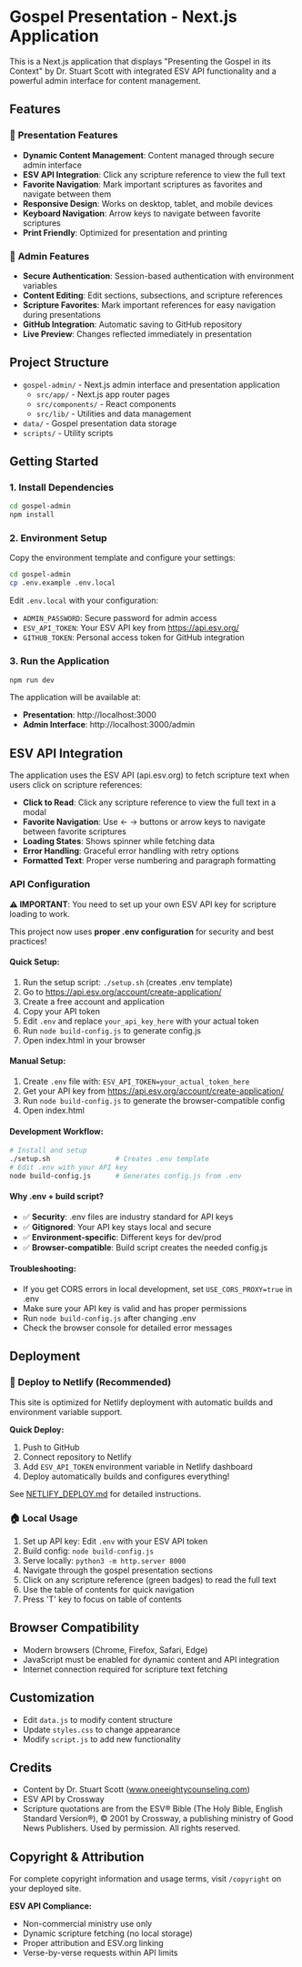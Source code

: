 # Gospel Presentation - Next.js Application

This is a Next.js application that displays "Presenting the Gospel in its Context" by Dr. Stuart Scott with integrated ESV API functionality and a powerful admin interface for content management.

## Features

### 📖 **Presentation Features**
- **Dynamic Content Management**: Content managed through secure admin interface
- **ESV API Integration**: Click any scripture reference to view the full text
- **Favorite Navigation**: Mark important scriptures as favorites and navigate between them
- **Responsive Design**: Works on desktop, tablet, and mobile devices
- **Keyboard Navigation**: Arrow keys to navigate between favorite scriptures
- **Print Friendly**: Optimized for presentation and printing

### 🔐 **Admin Features**
- **Secure Authentication**: Session-based authentication with environment variables
- **Content Editing**: Edit sections, subsections, and scripture references
- **Scripture Favorites**: Mark important references for easy navigation during presentations
- **GitHub Integration**: Automatic saving to GitHub repository
- **Live Preview**: Changes reflected immediately in presentation

## Project Structure

- `gospel-admin/` - Next.js admin interface and presentation application
  - `src/app/` - Next.js app router pages
  - `src/components/` - React components
  - `src/lib/` - Utilities and data management
- `data/` - Gospel presentation data storage
- `scripts/` - Utility scripts

## Getting Started

### 1. **Install Dependencies**
```bash
cd gospel-admin
npm install
```

### 2. **Environment Setup**
Copy the environment template and configure your settings:
```bash
cd gospel-admin
cp .env.example .env.local
```

Edit `.env.local` with your configuration:
- `ADMIN_PASSWORD`: Secure password for admin access
- `ESV_API_TOKEN`: Your ESV API key from https://api.esv.org/
- `GITHUB_TOKEN`: Personal access token for GitHub integration

### 3. **Run the Application**
```bash
npm run dev
```

The application will be available at:
- **Presentation**: http://localhost:3000
- **Admin Interface**: http://localhost:3000/admin

## ESV API Integration

The application uses the ESV API (api.esv.org) to fetch scripture text when users click on scripture references:

- **Click to Read**: Click any scripture reference to view the full text in a modal
- **Favorite Navigation**: Use ← → buttons or arrow keys to navigate between favorite scriptures
- **Loading States**: Shows spinner while fetching data
- **Error Handling**: Graceful error handling with retry options
- **Formatted Text**: Proper verse numbering and paragraph formatting

### API Configuration

**⚠️ IMPORTANT**: You need to set up your own ESV API key for scripture loading to work.

This project now uses **proper .env configuration** for security and best practices!

#### Quick Setup:
1. Run the setup script: `./setup.sh` (creates .env template)
2. Go to https://api.esv.org/account/create-application/
3. Create a free account and application  
4. Copy your API token
5. Edit `.env` and replace `your_api_key_here` with your actual token
6. Run `node build-config.js` to generate config.js
7. Open index.html in your browser

#### Manual Setup:
1. Create `.env` file with: `ESV_API_TOKEN=your_actual_token_here`
2. Get your API key from https://api.esv.org/account/create-application/
3. Run `node build-config.js` to generate the browser-compatible config
4. Open index.html

#### Development Workflow:
```bash
# Install and setup
./setup.sh                # Creates .env template
# Edit .env with your API key
node build-config.js      # Generates config.js from .env
```

#### Why .env + build script?
- ✅ **Security**: .env files are industry standard for API keys
- ✅ **Gitignored**: Your API key stays local and secure  
- ✅ **Environment-specific**: Different keys for dev/prod
- ✅ **Browser-compatible**: Build script creates the needed config.js

#### Troubleshooting:
- If you get CORS errors in local development, set `USE_CORS_PROXY=true` in .env
- Make sure your API key is valid and has proper permissions
- Run `node build-config.js` after changing .env
- Check the browser console for detailed error messages

## Deployment

### 🚀 Deploy to Netlify (Recommended)

This site is optimized for Netlify deployment with automatic builds and environment variable support.

**Quick Deploy:**
1. Push to GitHub
2. Connect repository to Netlify  
3. Add `ESV_API_TOKEN` environment variable in Netlify dashboard
4. Deploy automatically builds and configures everything!

See [NETLIFY_DEPLOY.md](NETLIFY_DEPLOY.md) for detailed instructions.

### 🏠 Local Usage

1. Set up API key: Edit `.env` with your ESV API token
2. Build config: `node build-config.js`
3. Serve locally: `python3 -m http.server 8000`
4. Navigate through the gospel presentation sections
5. Click on any scripture reference (green badges) to read the full text
6. Use the table of contents for quick navigation
7. Press 'T' key to focus on table of contents

## Browser Compatibility

- Modern browsers (Chrome, Firefox, Safari, Edge)
- JavaScript must be enabled for dynamic content and API integration
- Internet connection required for scripture text fetching

## Customization

- Edit `data.js` to modify content structure
- Update `styles.css` to change appearance
- Modify `script.js` to add new functionality

## Credits

- Content by Dr. Stuart Scott (www.oneeightycounseling.com)
- ESV API by Crossway
- Scripture quotations are from the ESV® Bible (The Holy Bible, English Standard Version®), © 2001 by Crossway, a publishing ministry of Good News Publishers. Used by permission. All rights reserved.

## Copyright & Attribution

For complete copyright information and usage terms, visit `/copyright` on your deployed site.

**ESV API Compliance:**
- Non-commercial ministry use only
- Dynamic scripture fetching (no local storage)
- Proper attribution and ESV.org linking
- Verse-by-verse requests within API limits